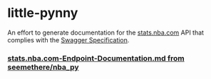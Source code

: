 # little-pynny
An effort to generate documentation for the [stats.nba.com](stats.nba.com) API that complies with the [Swagger Specification](http://swagger.io/specification/).



### [stats.nba.com-Endpoint-Documentation.md from seemethere/nba_py](https://github.com/seemethere/nba_py/wiki/stats.nba.com-Endpoint-Documentation)